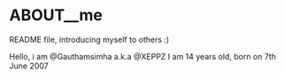 # ABOUT__me
README file, introducing myself to others :)


Hello, i am @Gauthamsimha a.k.a @XEPPZ
I am 14 years old, born on 7th June 2007
